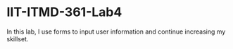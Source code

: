 # IIT-ITMD-361-Lab4
In this lab, I use forms to input user information and continue increasing my skillset.
